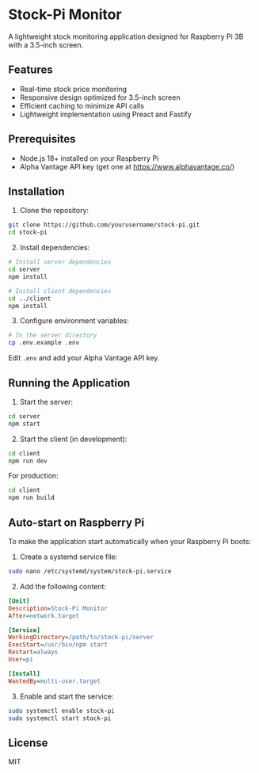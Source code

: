 # Stock-Pi Monitor

A lightweight stock monitoring application designed for Raspberry Pi 3B with a 3.5-inch screen.

## Features

- Real-time stock price monitoring
- Responsive design optimized for 3.5-inch screen
- Efficient caching to minimize API calls
- Lightweight implementation using Preact and Fastify

## Prerequisites

- Node.js 18+ installed on your Raspberry Pi
- Alpha Vantage API key (get one at https://www.alphavantage.co/)

## Installation

1. Clone the repository:
```bash
git clone https://github.com/yourusername/stock-pi.git
cd stock-pi
```

2. Install dependencies:
```bash
# Install server dependencies
cd server
npm install

# Install client dependencies
cd ../client
npm install
```

3. Configure environment variables:
```bash
# In the server directory
cp .env.example .env
```
Edit `.env` and add your Alpha Vantage API key.

## Running the Application

1. Start the server:
```bash
cd server
npm start
```

2. Start the client (in development):
```bash
cd client
npm run dev
```

For production:
```bash
cd client
npm run build
```

## Auto-start on Raspberry Pi

To make the application start automatically when your Raspberry Pi boots:

1. Create a systemd service file:
```bash
sudo nano /etc/systemd/system/stock-pi.service
```

2. Add the following content:
```ini
[Unit]
Description=Stock-Pi Monitor
After=network.target

[Service]
WorkingDirectory=/path/to/stock-pi/server
ExecStart=/usr/bin/npm start
Restart=always
User=pi

[Install]
WantedBy=multi-user.target
```

3. Enable and start the service:
```bash
sudo systemctl enable stock-pi
sudo systemctl start stock-pi
```

## License

MIT